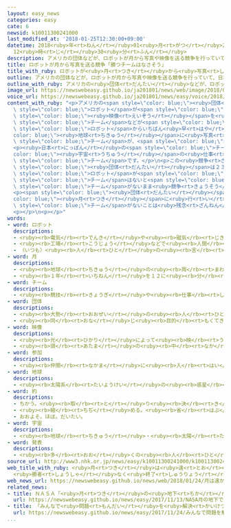```yaml
---
layout: easy_news
categories: easy
cate: 6
newsid: k10011300241000
last_modified_at: '2018-01-25T12:30:00+09:00'
datetime: 2018<ruby>年<rt>ねん</rt></ruby>01<ruby>月<rt>がつ</rt></ruby>25<ruby>日<rt>にち</rt></ruby>
  12<ruby>時<rt>じ</rt></ruby>30<ruby>分<rt>ふん</rt></ruby>
description: アメリカの団体などが、ロボットが月から写真や映像を送る競争を行っていて、日本やアメリカのチームなどが参加しています。
title: ロボットが月から写真を送る競争「勝つチームはなさそう」
title_with_ruby: ロボットが<ruby>月<rt>つき</rt></ruby>から<ruby>写真<rt>しゃしん</rt></ruby>を<ruby>送<rt>おく</rt></ruby>る<ruby>競争<rt>きょうそう</rt></ruby>「<ruby>勝<rt>か</rt></ruby>つチームはなさそう」
outline: アメリカの団体などが、ロボットが月から写真や映像を送る競争を行っていて、日本やアメリカのチームなどが参加しています。
outline_with_ruby: アメリカの<ruby>団体<rt>だんたい</rt></ruby>などが、ロボットが<ruby>月<rt>つき</rt></ruby>から<ruby>写真<rt>しゃしん</rt></ruby>や<ruby>映像<rt>えいぞう</rt></ruby>を<ruby>送<rt>おく</rt></ruby>る<ruby>競争<rt>きょうそう</rt></ruby>を<ruby>行<rt>おこな</rt></ruby>っていて、<ruby>日本<rt>にっぽん</rt></ruby>やアメリカのチームなどが<ruby>参加<rt>さんか</rt></ruby>しています。
image_url: https://newswebeasy.github.io/ja201801/news/web/image/2018/01/24/K10011300241_1801240707_1801240709_01_02.jpg
voice_url: https://newswebeasy.github.io/ja201801/news/easy/voice/2018/01/25/k10011300241000.mp3
content_with_ruby: "<p>アメリカの<span style=\"color: blue;\"><ruby>団体<rt>だんたい</rt></ruby></span>などが、<span\
  \ style=\"color: blue;\">ロボット</span>が<span style=\"color: blue;\"><ruby>月<rt>つき</rt></ruby></span>から<ruby>写真<rt>しゃしん</rt></ruby>や<span\
  \ style=\"color: blue;\"><ruby>映像<rt>えいぞう</rt></ruby></span>を<ruby>送<rt>おく</rt></ruby>る<ruby>競争<rt>きょうそう</rt></ruby>を<ruby>行<rt>おこな</rt></ruby>っていて、<ruby>日本<rt>にっぽん</rt></ruby>やアメリカの<span\
  \ style=\"color: blue;\">チーム</span>などが<span style=\"color: blue;\"><ruby>参加<rt>さんか</rt></ruby></span>しています。<ruby>今年<rt>ことし</rt></ruby>３<ruby>月<rt>がつ</rt></ruby>の<ruby>終<rt>お</rt></ruby>わりまでに、<span\
  \ style=\"color: blue;\">ロボット</span>からいちばん<ruby>早<rt>はや</rt></ruby>く<span style=\"\
  color: blue;\"><ruby>地球<rt>ちきゅう</rt></ruby></span>に<ruby>写真<rt>しゃしん</rt></ruby>などを<ruby>送<rt>おく</rt></ruby>った<span\
  \ style=\"color: blue;\">チーム</span>が、<span style=\"color: blue;\"><ruby>約<rt>やく</rt></ruby></span>２０<ruby>億<rt>おく</rt></ruby><ruby>円<rt>えん</rt></ruby>をもらいます。</p>\n\
  <p><ruby>日本<rt>にっぽん</rt></ruby>の<span style=\"color: blue;\">チーム</span>は、<span style=\"\
  color: blue;\"><ruby>宇宙<rt>うちゅう</rt></ruby></span>の<ruby>仕事<rt>しごと</rt></ruby>をしたいと<ruby>考<rt>かんが</rt></ruby>えている<ruby>会社<rt>かいしゃ</rt></ruby>や<ruby>大学<rt>だいがく</rt></ruby>で<ruby>研究<rt>けんきゅう</rt></ruby>している<ruby>人<rt>ひと</rt></ruby>などの「ＨＡＫＵＴＯ」という<span\
  \ style=\"color: blue;\">チーム</span>です。</p>\n<p>この<ruby>競争<rt>きょうそう</rt></ruby>を<ruby>行<rt>おこな</rt></ruby>っている<span\
  \ style=\"color: blue;\"><ruby>団体<rt>だんたい</rt></ruby></span>は２３<ruby>日<rt>にち</rt></ruby>、３<ruby>月<rt>がつ</rt></ruby>の<ruby>終<rt>お</rt></ruby>わりまでに<span\
  \ style=\"color: blue;\">ロボット</span>が<span style=\"color: blue;\"><ruby>月<rt>つき</rt></ruby></span>に<ruby>着<rt>つ</rt></ruby>くことができそうな<span\
  \ style=\"color: blue;\">チーム</span>はないと<span style=\"color: blue;\"><ruby>発表<rt>はっぴょう</rt></ruby></span>しました。このため、<ruby>勝<rt>か</rt></ruby>つ<span\
  \ style=\"color: blue;\">チーム</span>がないまま<ruby>競争<rt>きょうそう</rt></ruby>が<ruby>終<rt>お</rt></ruby>わりそうだと<ruby>言<rt>い</rt></ruby>っています。</p>\n\
  <p><span style=\"color: blue;\"><ruby>団体<rt>だんたい</rt></ruby></span>は「<span style=\"\
  color: blue;\"><ruby>月<rt>つき</rt></ruby></span>に<ruby>行<rt>い</rt></ruby>くことはとても<ruby>難<rt>むずか</rt></ruby>しいです。<ruby>勝<rt>か</rt></ruby>つ<span\
  \ style=\"color: blue;\">チーム</span>がないことは<ruby>残念<rt>ざんねん</rt></ruby>です」と<ruby>言<rt>い</rt></ruby>っています。</p>\n\
  <p></p>\n<p></p>"
words:
- word: ロボット
  descriptions:
  - <ruby><rb>電気</rb><rt>でんき</rt></ruby>や<ruby><rb>磁気</rb><rt>じき</rt></ruby>の<ruby><rb>力</rb><rt>ちから</rt></ruby>で<ruby><rb>動</rb><rt>うご</rt></ruby>く<ruby><rb>人形</rb><rt>にんぎょう</rt></ruby>。<ruby><rb>人造</rb><rt>じんぞう</rt></ruby><ruby><rb>人間</rb><rt>にんげん</rt></ruby>。
  - <ruby><rb>工場</rb><rt>こうじょう</rt></ruby>などで<ruby><rb>人間</rb><rt>にんげん</rt></ruby>に<ruby><rb>代</rb><rt>か</rt></ruby>わって、<ruby><rb>作業</rb><rt>さぎょう</rt></ruby>する<ruby><rb>機械</rb><rt>きかい</rt></ruby>。
  - （いつも）<ruby><rb>人</rb><rt>ひと</rt></ruby>の<ruby><rb>言</rb><rt>い</rt></ruby>いなりになって<ruby><rb>動</rb><rt>うご</rt></ruby>く<ruby><rb>人</rb><rt>ひと</rt></ruby>。
- word: 月
  descriptions:
  - <ruby><rb>地球</rb><rt>ちきゅう</rt></ruby>の<ruby><rb>周</rb><rt>まわ</rt></ruby>りを<ruby><rb>回</rb><rt>まわ</rt></ruby>る<ruby><rb>衛星</rb><rt>えいせい</rt></ruby>で、<ruby><rb>地球</rb><rt>ちきゅう</rt></ruby>にいちばん<ruby><rb>近</rb><rt>ちか</rt></ruby>い<ruby><rb>天体</rb><rt>てんたい</rt></ruby>。<ruby><rb>約</rb><rt>やく</rt></ruby><ruby><rb>一</rb><rt>いっ</rt></ruby>か<ruby><rb>月</rb><rt>げつ</rt></ruby>で<ruby><rb>地球</rb><rt>ちきゅう</rt></ruby>をひと<ruby><rb>回</rb><rt>まわ</rt></ruby>りする。
  - <ruby><rb>１年</rb><rt>いちねん</rt></ruby>を１２に<ruby><rb>分</rb><rt>わ</rt></ruby>けた<ruby><rb>一</rb><rt>ひと</rt></ruby>つ。
- word: チーム
  descriptions:
  - <ruby><rb>競技</rb><rt>きょうぎ</rt></ruby>や<ruby><rb>仕事</rb><rt>しごと</rt></ruby>をするときの、<ruby><rb>組</rb><rt>くみ</rt></ruby>や<ruby><rb>団体</rb><rt>だんたい</rt></ruby>。
- word: 団体
  descriptions:
  - <ruby><rb>大勢</rb><rt>おおぜい</rt></ruby>の<ruby><rb>人</rb><rt>ひと</rt></ruby>の<ruby><rb>集</rb><rt>あつ</rt></ruby>まり。
  - <ruby><rb>同</rb><rt>おな</rt></ruby>じ<ruby><rb>目的</rb><rt>もくてき</rt></ruby>を<ruby><rb>持</rb><rt>も</rt></ruby>った<ruby><rb>人々</rb><rt>ひとびと</rt></ruby>の<ruby><rb>集</rb><rt>あつ</rt></ruby>まり。
- word: 映像
  descriptions:
  - <ruby><rb>光</rb><rt>ひかり</rt></ruby>によって<ruby><rb>映</rb><rt>うつ</rt></ruby>し<ruby><rb>出</rb><rt>だ</rt></ruby>された、<ruby><rb>物</rb><rt>もの</rt></ruby>の<ruby><rb>姿</rb><rt>すがた</rt></ruby>。
  - <ruby><rb>頭</rb><rt>あたま</rt></ruby>の<ruby><rb>中</rb><rt>なか</rt></ruby>にうかんだ<ruby><rb>物</rb><rt>もの</rt></ruby>の<ruby><rb>形</rb><rt>かたち</rt></ruby>やようす。イメージ。
- word: 参加
  descriptions:
  - <ruby><rb>仲間</rb><rt>なかま</rt></ruby>に<ruby><rb>入</rb><rt>はい</rt></ruby>ること。
- word: 地球
  descriptions:
  - <ruby><rb>太陽系</rb><rt>たいようけい</rt></ruby>の<ruby><rb>惑星</rb><rt>わくせい</rt></ruby>の<ruby><rb>１</rb><rt>ひと</rt></ruby>つ。<ruby><rb>太陽</rb><rt>たいよう</rt></ruby>から<ruby><rb>３番</rb><rt>さんばん</rt></ruby>めの<ruby><rb>星</rb><rt>ほし</rt></ruby>で、わたしたちが<ruby><rb>住</rb><rt>す</rt></ruby>んでいる<ruby><rb>天体</rb><rt>てんたい</rt></ruby>。<ruby><rb>自分</rb><rt>じぶん</rt></ruby>で<ruby><rb>回</rb><rt>まわ</rt></ruby>りながら（<ruby><rb>自転</rb><rt>じてん</rt></ruby>）、さらに<ruby><rb>太陽</rb><rt>たいよう</rt></ruby>の<ruby><rb>周</rb><rt>まわ</rt></ruby>りを３６５<ruby><rb>日</rb><rt>にち</rt></ruby>で<ruby><rb>回</rb><rt>まわ</rt></ruby>っている（<ruby><rb>公転</rb><rt>こうてん</rt></ruby>）。
- word: 約
  descriptions:
  - ちかう。<ruby><rb>取</rb><rt>と</rt></ruby>り<ruby><rb>決</rb><rt>き</rt></ruby>める。
  - <ruby><rb>縮</rb><rt>ちぢ</rt></ruby>める。<ruby><rb>省</rb><rt>はぶ</rt></ruby>く。<ruby><rb>簡単</rb><rt>かんたん</rt></ruby>にする。
  - おおよそ。ほぼ。だいたい。
- word: 宇宙
  descriptions:
  - <ruby><rb>地球</rb><rt>ちきゅう</rt></ruby>・<ruby><rb>太陽</rb><rt>たいよう</rt></ruby>・<ruby><rb>星</rb><rt>ほし</rt></ruby>などのある、<ruby><rb>果</rb><rt>は</rt></ruby>てしなく<ruby><rb>広</rb><rt>ひろ</rt></ruby>い<ruby><rb>空間</rb><rt>くうかん</rt></ruby>のこと。<ruby><rb>地球</rb><rt>ちきゅう</rt></ruby>は<ruby><rb>太陽</rb><rt>たいよう</rt></ruby>を<ruby><rb>中心</rb><rt>ちゅうしん</rt></ruby>にして<ruby><rb>銀河系宇宙</rb><rt>ぎんがけいうちゅう</rt></ruby>にあり、この<ruby><rb>銀河系宇宙</rb><rt>ぎんがけいうちゅう</rt></ruby>のようなものがたくさん<ruby><rb>集</rb><rt>あつ</rt></ruby>まって<ruby><rb>宇宙</rb><rt>うちゅう</rt></ruby>を<ruby><rb>作</rb><rt>つく</rt></ruby>っている。
- word: 発表
  descriptions:
  - <ruby><rb>多</rb><rt>おお</rt></ruby>くの<ruby><rb>人</rb><rt>ひと</rt></ruby>に<ruby><rb>広</rb><rt>ひろ</rt></ruby>く<ruby><rb>知</rb><rt>し</rt></ruby>らせること。
source_url: http://www3.nhk.or.jp/news/easy/k10011300241000/k10011300241000.html
web_title_with_ruby: <ruby>月<rt>つき</rt></ruby>は<ruby>遠<rt>とお</rt></ruby>かった… <ruby>世界初<rt>せかいはつ</rt></ruby>の<ruby>月面<rt>げつめん</rt></ruby><ruby>探査<rt>たんさ</rt></ruby><ruby>レース<rt>れーす</rt></ruby>
  <ruby>勝者<rt>しょうしゃ</rt></ruby>なく<ruby>終了<rt>しゅうりょう</rt></ruby>へ
web_news_url: https://newswebeasy.github.io/news/web/2018/01/24/月は遠かった-世界初の月面探査レース-勝者なく終了へ
related_news:
- title: ＮＡＳＡ「<ruby>月<rt>つき</rt></ruby>の<ruby>地下<rt>ちか</rt></ruby>で<ruby>宇宙飛行士<rt>うちゅうひこうし</rt></ruby>が<ruby>生活<rt>せいかつ</rt></ruby>できるかもしれない」
  url: https://newswebeasy.github.io/news/easy/2017/11/13/NASA月の地下で宇宙飛行士が生活できるかもしれない
- title: 「みんなで<ruby>問題<rt>もんだい</rt></ruby>を<ruby>解決<rt>かいけつ</rt></ruby>する<ruby>力<rt>ちから</rt></ruby>」<ruby>日本<rt>にっぽん</rt></ruby>の１５<ruby>歳<rt>さい</rt></ruby>は<ruby>世界<rt>せかい</rt></ruby>で２<ruby>番<rt>ばん</rt></ruby>
  url: https://newswebeasy.github.io/news/easy/2017/11/24/みんなで問題を解決する力日本の15歳は世界で2番
...
```

